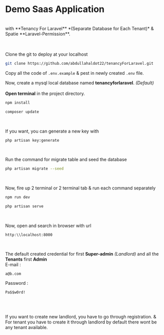 # Demo Saas Application
<br>
with **Tenancy For Laravel** *(Separate Database for Each Tenant)* & Spatie **Laravel-Permission**.
<br>
<br>
<br>

Clone the git to deploy at your localhost 
```bash
git clone https://github.com/abdullahaldot22/tenancyForLaravel.git
```
Copy all the code of `.env.example` & pest in newly created `.env` file. 

Now, create a mysql local database named **tenancyforlaravel**. *(Default)* <br><br/>
**Open terminal** in the project directory.
```bash
npm install
```
```bash
composer update
```
<br>

If you want, you can generate a new key with 
```bash
php artisan key:generate
```
<br>

Run the command for migrate table and seed the database
```bash
php artisan migrate --seed
```
<br>

Now, fire up 2 terminal or 2 terminal tab & run each command separately 
```bash
npm run dev
```
```bash
php artisan serve
```
<br>

Now, open and search in browser with url
```
http:\\localhost:8000
```
<br>

The default created credential for first **Super-admin** *(Landlord)* and all the **Tenants** first **Admin** <br>
E-mail :
```mail
a@b.com
```
Password :
```text
Pa$$w0rd!
```
<br><br>

If you want to create new landlord, you have to go through registration. & For tenant you have to create it through landlord by default there wont be any tenant available.

